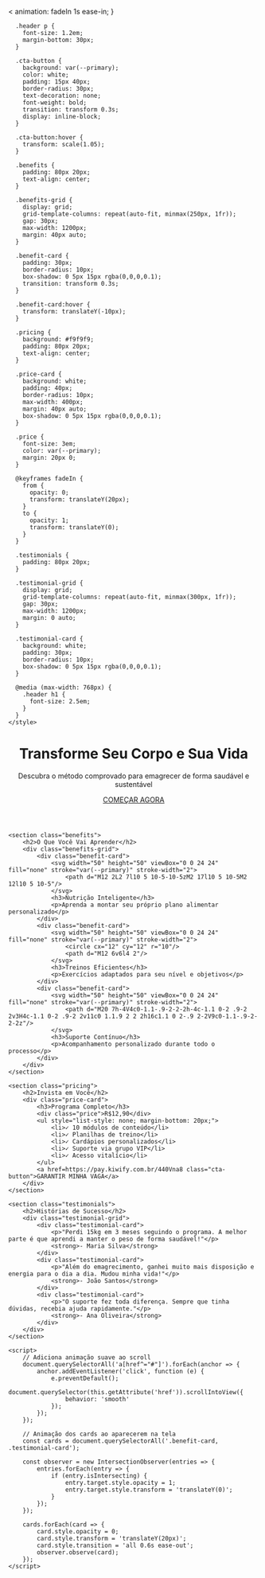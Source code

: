 <
        animation: fadeIn 1s ease-in;
      }

      .header p {
        font-size: 1.2em;
        margin-bottom: 30px;
      }

      .cta-button {
        background: var(--primary);
        color: white;
        padding: 15px 40px;
        border-radius: 30px;
        text-decoration: none;
        font-weight: bold;
        transition: transform 0.3s;
        display: inline-block;
      }

      .cta-button:hover {
        transform: scale(1.05);
      }

      .benefits {
        padding: 80px 20px;
        text-align: center;
      }

      .benefits-grid {
        display: grid;
        grid-template-columns: repeat(auto-fit, minmax(250px, 1fr));
        gap: 30px;
        max-width: 1200px;
        margin: 40px auto;
      }

      .benefit-card {
        padding: 30px;
        border-radius: 10px;
        box-shadow: 0 5px 15px rgba(0,0,0,0.1);
        transition: transform 0.3s;
      }

      .benefit-card:hover {
        transform: translateY(-10px);
      }

      .pricing {
        background: #f9f9f9;
        padding: 80px 20px;
        text-align: center;
      }

      .price-card {
        background: white;
        padding: 40px;
        border-radius: 10px;
        max-width: 400px;
        margin: 40px auto;
        box-shadow: 0 5px 15px rgba(0,0,0,0.1);
      }

      .price {
        font-size: 3em;
        color: var(--primary);
        margin: 20px 0;
      }

      @keyframes fadeIn {
        from {
          opacity: 0;
          transform: translateY(20px);
        }
        to {
          opacity: 1;
          transform: translateY(0);
        }
      }

      .testimonials {
        padding: 80px 20px;
      }

      .testimonial-grid {
        display: grid;
        grid-template-columns: repeat(auto-fit, minmax(300px, 1fr));
        gap: 30px;
        max-width: 1200px;
        margin: 0 auto;
      }

      .testimonial-card {
        background: white;
        padding: 30px;
        border-radius: 10px;
        box-shadow: 0 5px 15px rgba(0,0,0,0.1);
      }

      @media (max-width: 768px) {
        .header h1 {
          font-size: 2.5em;
        }
      }
    </style>
</head>
<body>
    <header class="header">
        <h1>Transforme Seu Corpo e Sua Vida</h1>
        <p>Descubra o método comprovado para emagrecer de forma saudável e sustentável</p>
        <a href=https://pay.kiwify.com.br/440Vna8 class="cta-button">COMEÇAR AGORA</a>
    </header>

    <section class="benefits">
        <h2>O Que Você Vai Aprender</h2>
        <div class="benefits-grid">
            <div class="benefit-card">
                <svg width="50" height="50" viewBox="0 0 24 24" fill="none" stroke="var(--primary)" stroke-width="2">
                    <path d="M12 2L2 7l10 5 10-5-10-5zM2 17l10 5 10-5M2 12l10 5 10-5"/>
                </svg>
                <h3>Nutrição Inteligente</h3>
                <p>Aprenda a montar seu próprio plano alimentar personalizado</p>
            </div>
            <div class="benefit-card">
                <svg width="50" height="50" viewBox="0 0 24 24" fill="none" stroke="var(--primary)" stroke-width="2">
                    <circle cx="12" cy="12" r="10"/>
                    <path d="M12 6v6l4 2"/>
                </svg>
                <h3>Treinos Eficientes</h3>
                <p>Exercícios adaptados para seu nível e objetivos</p>
            </div>
            <div class="benefit-card">
                <svg width="50" height="50" viewBox="0 0 24 24" fill="none" stroke="var(--primary)" stroke-width="2">
                    <path d="M20 7h-4V4c0-1.1-.9-2-2-2h-4c-1.1 0-2 .9-2 2v3H4c-1.1 0-2 .9-2 2v11c0 1.1.9 2 2 2h16c1.1 0 2-.9 2-2V9c0-1.1-.9-2-2-2z"/>
                </svg>
                <h3>Suporte Contínuo</h3>
                <p>Acompanhamento personalizado durante todo o processo</p>
            </div>
        </div>
    </section>

    <section class="pricing">
        <h2>Invista em Você</h2>
        <div class="price-card">
            <h3>Programa Completo</h3>
            <div class="price">R$12,90</div>
            <ul style="list-style: none; margin-bottom: 20px;">
                <li>✓ 10 módulos de conteúdo</li>
                <li>✓ Planilhas de treino</li>
                <li>✓ Cardápios personalizados</li>
                <li>✓ Suporte via grupo VIP</li>
                <li>✓ Acesso vitalício</li>
            </ul>
            <a href=https://pay.kiwify.com.br/440Vna8 class="cta-button">GARANTIR MINHA VAGA</a>
        </div>
    </section>

    <section class="testimonials">
        <h2>Histórias de Sucesso</h2>
        <div class="testimonial-grid">
            <div class="testimonial-card">
                <p>"Perdi 15kg em 3 meses seguindo o programa. A melhor parte é que aprendi a manter o peso de forma saudável!"</p>
                <strong>- Maria Silva</strong>
            </div>
            <div class="testimonial-card">
                <p>"Além do emagrecimento, ganhei muito mais disposição e energia para o dia a dia. Mudou minha vida!"</p>
                <strong>- João Santos</strong>
            </div>
            <div class="testimonial-card">
                <p>"O suporte fez toda diferença. Sempre que tinha dúvidas, recebia ajuda rapidamente."</p>
                <strong>- Ana Oliveira</strong>
            </div>
        </div>
    </section>

    <script>
        // Adiciona animação suave ao scroll
        document.querySelectorAll('a[href^="#"]').forEach(anchor => {
            anchor.addEventListener('click', function (e) {
                e.preventDefault();
                document.querySelector(this.getAttribute('href')).scrollIntoView({
                    behavior: 'smooth'
                });
            });
        });

        // Animação dos cards ao aparecerem na tela
        const cards = document.querySelectorAll('.benefit-card, .testimonial-card');
        
        const observer = new IntersectionObserver(entries => {
            entries.forEach(entry => {
                if (entry.isIntersecting) {
                    entry.target.style.opacity = 1;
                    entry.target.style.transform = 'translateY(0)';
                }
            });
        });

        cards.forEach(card => {
            card.style.opacity = 0;
            card.style.transform = 'translateY(20px)';
            card.style.transition = 'all 0.6s ease-out';
            observer.observe(card);
        });
    </script>
</body></html>

